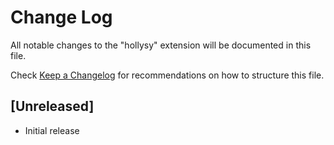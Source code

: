 # Change Log

All notable changes to the "hollysy" extension will be documented in this file.

Check [Keep a Changelog](http://keepachangelog.com/) for recommendations on how to structure this file.

## [Unreleased]

- Initial release